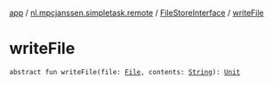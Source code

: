 [app](../../index.md) / [nl.mpcjanssen.simpletask.remote](../index.md) / [FileStoreInterface](index.md) / [writeFile](.)

# writeFile

`abstract fun writeFile(file: `[`File`](http://docs.oracle.com/javase/6/docs/api/java/io/File.html)`, contents: `[`String`](https://kotlinlang.org/api/latest/jvm/stdlib/kotlin/-string/index.html)`): `[`Unit`](https://kotlinlang.org/api/latest/jvm/stdlib/kotlin/-unit/index.html)
